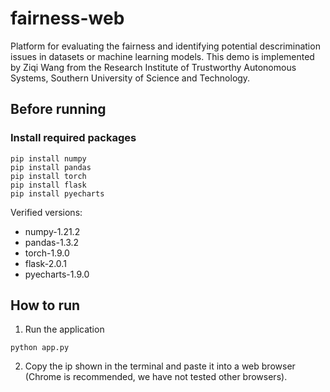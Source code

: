 # fairness-web

Platform for evaluating the fairness and identifying potential descrimination issues in datasets or machine learning models. 
This demo is implemented by Ziqi Wang from the Research Institute of Trustworthy Autonomous Systems, Southern University of Science and Technology.
## Before running
### Install required packages
```
pip install numpy
pip install pandas
pip install torch
pip install flask
pip install pyecharts
```

Verified versions:
* numpy-1.21.2
* pandas-1.3.2
* torch-1.9.0
* flask-2.0.1
* pyecharts-1.9.0

## How to run
1. Run the application 
```
python app.py
```

2. Copy the ip shown in the terminal and paste it into a web browser (Chrome is recommended, we have not tested other browsers).

